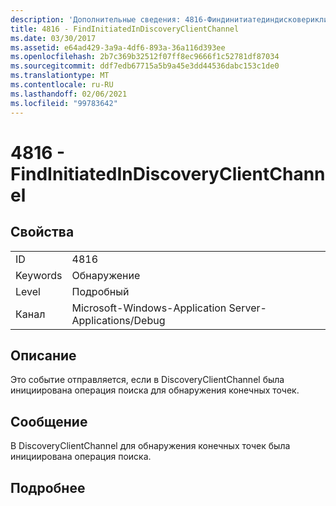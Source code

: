 ```yaml
---
description: 'Дополнительные сведения: 4816-Финдинитиатединдисковериклиентчаннел'
title: 4816 - FindInitiatedInDiscoveryClientChannel
ms.date: 03/30/2017
ms.assetid: e64ad429-3a9a-4df6-893a-36a116d393ee
ms.openlocfilehash: 2b7c369b32512f07ff8ec9666f1c52781df87034
ms.sourcegitcommit: ddf7edb67715a5b9a45e3dd44536dabc153c1de0
ms.translationtype: MT
ms.contentlocale: ru-RU
ms.lasthandoff: 02/06/2021
ms.locfileid: "99783642"
---
```

# <a name="4816---findinitiatedindiscoveryclientchannel"></a>4816 - FindInitiatedInDiscoveryClientChannel

## <a name="properties"></a>Свойства  
  
|||  
|-|-|  
|ID|4816|  
|Keywords|Обнаружение|  
|Level|Подробный|  
|Канал|Microsoft-Windows-Application Server-Applications/Debug|  
  
## <a name="description"></a>Описание  

 Это событие отправляется, если в DiscoveryClientChannel была инициирована операция поиска для обнаружения конечных точек.  
  
## <a name="message"></a>Сообщение  

 В DiscoveryClientChannel для обнаружения конечных точек была инициирована операция поиска.  
  
## <a name="details"></a>Подробнее
